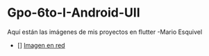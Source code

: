 # Gpo-6to-I-Android-UII
Aquí están las imágenes de mis proyectos en flutter  -Mario Esquivel
- [] [Imagen en red](https://dartpad.dartlang.org/843367d143b5075d22e2a1871251c1df)
